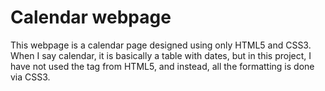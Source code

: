 # Calendar webpage
This webpage is a calendar page designed using only HTML5 and CSS3.
When I say calendar, it is basically a table with dates, but in this project, I have not used the <table> tag from HTML5, and instead, all the formatting is done via CSS3. 
